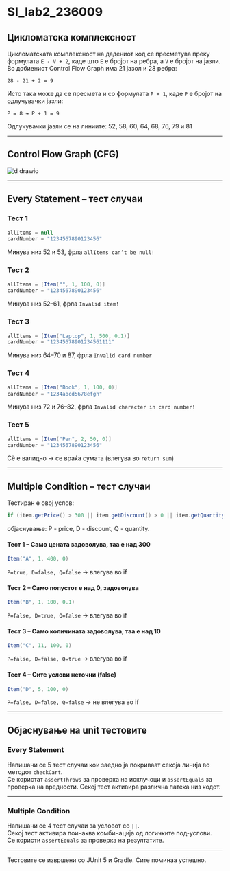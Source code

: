 # SI_lab2_236009

## Цикломатска комплексност

Цикломатската комплексност на дадениот код се пресметува преку формулата `E - V + 2`, каде што `E` е бројот на ребра, а `V` е бројот на јазли. Во добиениот Control Flow Graph има 21 јазол и 28 ребра:

```
28 - 21 + 2 = 9
```

Исто така може да се пресмета и со формулата `P + 1`, каде `P` е бројот на одлучувачки јазли:

```
P = 8 → P + 1 = 9
```

Одлучувачки јазли се на линиите: 52, 58, 60, 64, 68, 76, 79 и 81

---

## Control Flow Graph (CFG)

![d drawio](https://github.com/user-attachments/assets/475922dd-53db-47c7-9d30-02fed3bef649)


---

## Every Statement – тест случаи

### Тест 1
```java
allItems = null  
cardNumber = "1234567890123456"
```
Минува низ 52 и 53, фрла `allItems can’t be null!`

### Тест 2
```java
allItems = [Item("", 1, 100, 0)]  
cardNumber = "1234567890123456"
```
Минува низ 52–61, фрла `Invalid item!`

### Тест 3
```java
allItems = [Item("Laptop", 1, 500, 0.1)]  
cardNumber = "12345678901234561111"
```
Минува низ 64–70 и 87, фрла `Invalid card number`

### Тест 4
```java
allItems = [Item("Book", 1, 100, 0)]  
cardNumber = "1234abcd5678efgh"
```
Минува низ 72 и 76–82, фрла `Invalid character in card number!`

### Тест 5
```java
allItems = [Item("Pen", 2, 50, 0)]  
cardNumber = "1234567890123456"
```
Сè е валидно → се враќа сумата (влегува во `return sum`)

---

## Multiple Condition – тест случаи

Тестиран е овој услов:

```java
if (item.getPrice() > 300 || item.getDiscount() > 0 || item.getQuantity() > 10)
```
објаснување: P - price, D - discount, Q - quantity.

#### Тест 1 – Само цената задоволува, таа е над 300
```java
Item("A", 1, 400, 0)
```
`P=true, D=false, Q=false` → влегува во if

#### Тест 2 – Само попустот е над 0, задоволува
```java
Item("B", 1, 100, 0.1)
```
`P=false, D=true, Q=false` → влегува во if

#### Тест 3 – Само количината задоволува, таа е над 10
```java
Item("C", 11, 100, 0)
```
`P=false, D=false, Q=true` → влегува во if

#### Тест 4 – Сите услови неточни (false)
```java
Item("D", 5, 100, 0)
```
`P=false, D=false, Q=false` → не влегува во if

---

## Објаснување на unit тестовите

### Every Statement
Напишани се 5 тест случаи кои заедно ја покриваат секоја линија во методот `checkCart`.  
Се користат `assertThrows` за проверка на исклучоци и `assertEquals` за проверка на вредности.
Секој тест активира различна патека низ кодот.

---

### Multiple Condition
Напишани се 4 тест случаи за условот со `||`.  
Секој тест активира поинаква комбинација од логичките под-услови.  
Се користи `assertEquals` за проверка на резултатите.

---

Тестовите се извршени со JUnit 5 и Gradle. Сите поминаа успешно.
